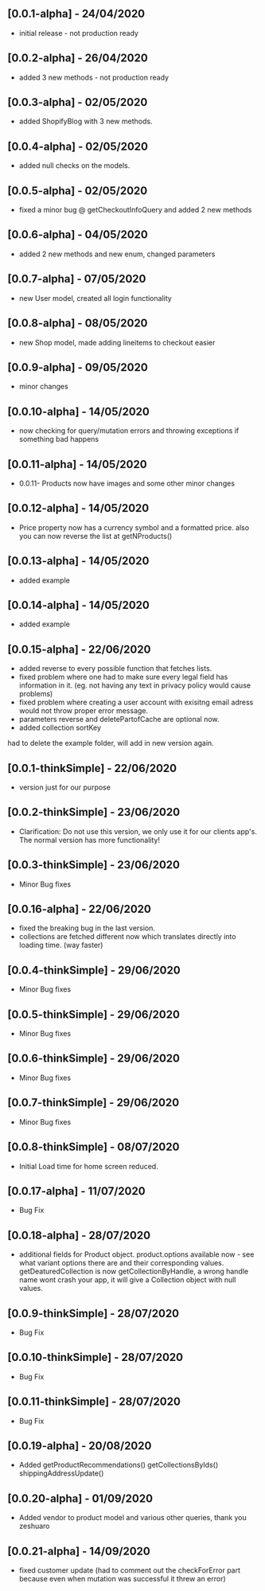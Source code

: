 ## [0.0.1-alpha] - 24/04/2020

* initial release - not production ready

## [0.0.2-alpha] - 26/04/2020

* added 3 new methods - not production ready

## [0.0.3-alpha] - 02/05/2020

* added ShopifyBlog with 3 new methods. 

## [0.0.4-alpha] - 02/05/2020

* added null checks on the models. 

## [0.0.5-alpha] - 02/05/2020

* fixed a minor bug @ getCheckoutInfoQuery and added 2 new methods

## [0.0.6-alpha] - 04/05/2020

* added 2 new methods and new enum, changed parameters

## [0.0.7-alpha] - 07/05/2020

* new User model, created all login functionality

## [0.0.8-alpha] - 08/05/2020

* new Shop model, made adding lineitems to checkout easier

## [0.0.9-alpha] - 09/05/2020

* minor changes

## [0.0.10-alpha] - 14/05/2020

* now checking for query/mutation errors and throwing exceptions if something bad happens

## [0.0.11-alpha] - 14/05/2020

* 0.0.11- Products now have images and some other minor changes

## [0.0.12-alpha] - 14/05/2020

* Price property now has a currency symbol and a formatted price. also you can now reverse the list at getNProducts()

## [0.0.13-alpha] - 14/05/2020

* added example

## [0.0.14-alpha] - 14/05/2020

* added example

## [0.0.15-alpha] - 22/06/2020

* added reverse to every possible function that fetches lists.
* fixed problem where one had to make sure every legal field has information in it. (eg. not having any text in privacy policy would cause problems)
* fixed problem where creating a user account with exisitng email adress would not throw proper error message.
* parameters reverse and deletePartofCache are optional now.
* added collection sortKey

had to delete the example folder, will add in new version again.

## [0.0.1-thinkSimple] - 22/06/2020

* version just for our purpose

## [0.0.2-thinkSimple] - 23/06/2020

* Clarification: Do not use this version, we only use it for our clients app's. The normal version has more functionality!

## [0.0.3-thinkSimple] - 23/06/2020

* Minor Bug fixes

## [0.0.16-alpha] - 22/06/2020

* fixed the breaking bug in the last version.
* collections are fetched different now which translates directly into loading time. (way faster)

## [0.0.4-thinkSimple] - 29/06/2020

* Minor Bug fixes

## [0.0.5-thinkSimple] - 29/06/2020

* Minor Bug fixes

## [0.0.6-thinkSimple] - 29/06/2020

* Minor Bug fixes

## [0.0.7-thinkSimple] - 29/06/2020

* Minor Bug fixes

## [0.0.8-thinkSimple] - 08/07/2020

* Initial Load time for home screen reduced.

## [0.0.17-alpha] - 11/07/2020

* Bug Fix

## [0.0.18-alpha] - 28/07/2020

* additional fields for Product object.
product.options available now - see what variant options there are and their corresponding values.
getDeaturedCollection is now getCollectionByHandle, a wrong handle name wont crash your app, it will give a Collection object with null values.

## [0.0.9-thinkSimple] - 28/07/2020

* Bug Fix

## [0.0.10-thinkSimple] - 28/07/2020

* Bug Fix

## [0.0.11-thinkSimple] - 28/07/2020

* Bug Fix

## [0.0.19-alpha] - 20/08/2020

* Added getProductRecommendations()
        getCollectionsByIds()
        shippingAddressUpdate()
        
## [0.0.20-alpha] - 01/09/2020

* Added vendor to product model and various other queries, thank you zeshuaro

## [0.0.21-alpha] - 14/09/2020

* fixed customer update (had to comment out the checkForError part because even when mutation was successful it threw an error)